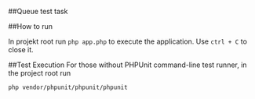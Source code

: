 ##Queue test task

##How to run

In projekt root run `php app.php` to execute the application.
Use `ctrl + C` to close it.

##Test Execution
For those without PHPUnit command-line test runner, in the project root run

`php vendor/phpunit/phpunit/phpunit`


